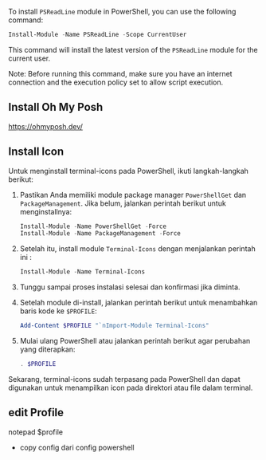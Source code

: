 To install `PSReadLine` module in PowerShell, you can use the following command:

```powershell
Install-Module -Name PSReadLine -Scope CurrentUser
```

This command will install the latest version of the `PSReadLine` module for the current user.

Note: Before running this command, make sure you have an internet connection and the execution policy set to allow script execution.

## Install Oh My Posh
https://ohmyposh.dev/

## Install Icon

Untuk menginstall terminal-icons pada PowerShell, ikuti langkah-langkah berikut:

1. Pastikan Anda memiliki module package manager `PowerShellGet` dan `PackageManagement`. Jika belum, jalankan perintah berikut untuk menginstallnya:

   ```powershell
   Install-Module -Name PowerShellGet -Force
   Install-Module -Name PackageManagement -Force
   ```

2. Setelah itu, install module `Terminal-Icons` dengan menjalankan perintah ini :

   ```powershell
   Install-Module -Name Terminal-Icons
   ```

3. Tunggu sampai proses instalasi selesai dan konfirmasi jika diminta.

4. Setelah module di-install, jalankan perintah berikut untuk menambahkan baris kode ke `$PROFILE`: 

   ```powershell
   Add-Content $PROFILE "`nImport-Module Terminal-Icons"
   ```

5. Mulai ulang PowerShell atau jalankan perintah berikut agar perubahan yang diterapkan:

   ```powershell
   . $PROFILE
   ```

Sekarang, terminal-icons sudah terpasang pada PowerShell dan dapat digunakan untuk menampilkan icon pada direktori atau file dalam terminal.
  
 ## edit Profile 
 notepad $profile
- copy config dari config powershell
